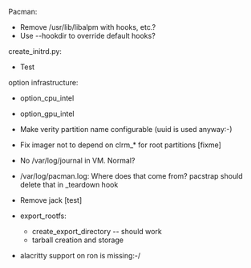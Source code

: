 Pacman:
 * Remove /usr/lib/libalpm with hooks, etc.?
 * Use --hookdir to override default hooks?

create_initrd.py:
  * Test

option infrastructure:
  * option_cpu_intel
  * option_gpu_intel

* Make verity partition name configurable (uuid is used anyway:-)
* Fix imager not to depend on clrm_* for root partitions [fixme]

* No /var/log/journal in VM. Normal?
* /var/log/pacman.log: Where does that come from? pacstrap
  should delete that in _teardown hook

* Remove jack [test]

* export_rootfs:
   * create_export_directory -- should work
   * tarball creation and storage

* alacritty support on ron is missing:-/

